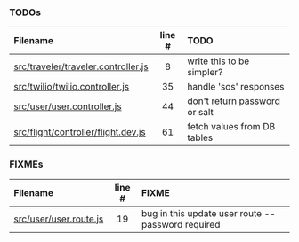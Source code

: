 ### TODOs
| Filename | line # | TODO
|:------|:------:|:------
| [src/traveler/traveler.controller.js](src/traveler/traveler.controller.js#L8) | 8 | write this to be simpler?
| [src/twilio/twilio.controller.js](src/twilio/twilio.controller.js#L35) | 35 | handle 'sos' responses
| [src/user/user.controller.js](src/user/user.controller.js#L44) | 44 | don't return password or salt
| [src/flight/controller/flight.dev.js](src/flight/controller/flight.dev.js#L61) | 61 | fetch values from DB tables

### FIXMEs
| Filename | line # | FIXME
|:------|:------:|:------
| [src/user/user.route.js](src/user/user.route.js#L19) | 19 | bug in this update user route -- password required
